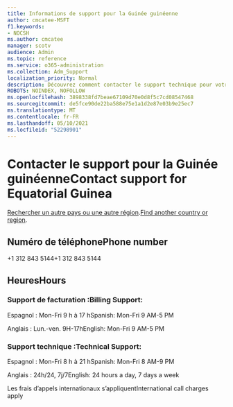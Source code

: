 ```yaml
---
title: Informations de support pour la Guinée guinéenne
author: cmcatee-MSFT
f1.keywords:
- NOCSH
ms.author: cmcatee
manager: scotv
audience: Admin
ms.topic: reference
ms.service: o365-administration
ms.collection: Adm_Support
localization_priority: Normal
description: Découvrez comment contacter le support technique pour votre pays ou région.
ROBOTS: NOINDEX, NOFOLLOW
ms.openlocfilehash: 3898338fd7beae67109d70e0d8f5c7cd08547468
ms.sourcegitcommit: de5fce90de22ba588e75e1a1d2e87e03b9e25ec7
ms.translationtype: MT
ms.contentlocale: fr-FR
ms.lasthandoff: 05/10/2021
ms.locfileid: "52298901"
---
```

# <a name="contact-support-for-equatorial-guinea"></a><span data-ttu-id="1ab61-103">Contacter le support pour la Guinée guinéenne</span><span class="sxs-lookup"><span data-stu-id="1ab61-103">Contact support for Equatorial Guinea</span></span>

<span data-ttu-id="1ab61-104">[Rechercher un autre pays ou une autre région](../../business-video/get-help-support.md).</span><span class="sxs-lookup"><span data-stu-id="1ab61-104">[Find another country or region](../../business-video/get-help-support.md).</span></span>

## <a name="phone-number"></a><span data-ttu-id="1ab61-105">Numéro de téléphone</span><span class="sxs-lookup"><span data-stu-id="1ab61-105">Phone number</span></span>
<span data-ttu-id="1ab61-106">+1 312 843 5144</span><span class="sxs-lookup"><span data-stu-id="1ab61-106">+1 312 843 5144</span></span>

## <a name="hours"></a><span data-ttu-id="1ab61-107">Heures</span><span class="sxs-lookup"><span data-stu-id="1ab61-107">Hours</span></span>
### <a name="billing-support"></a><span data-ttu-id="1ab61-108">Support de facturation :</span><span class="sxs-lookup"><span data-stu-id="1ab61-108">Billing Support:</span></span>

<span data-ttu-id="1ab61-109">Espagnol : Mon-Fri 9 h à 17 h</span><span class="sxs-lookup"><span data-stu-id="1ab61-109">Spanish: Mon-Fri 9 AM-5 PM</span></span>

<span data-ttu-id="1ab61-110">Anglais : Lun.-ven. 9H-17h</span><span class="sxs-lookup"><span data-stu-id="1ab61-110">English: Mon-Fri 9 AM-5 PM</span></span>

### <a name="technical-support"></a><span data-ttu-id="1ab61-111">Support technique :</span><span class="sxs-lookup"><span data-stu-id="1ab61-111">Technical Support:</span></span>

<span data-ttu-id="1ab61-112">Espagnol : Mon-Fri 8 h à 21 h</span><span class="sxs-lookup"><span data-stu-id="1ab61-112">Spanish: Mon-Fri 8 AM-9 PM</span></span>

<span data-ttu-id="1ab61-113">Anglais : 24h/24, 7j/7</span><span class="sxs-lookup"><span data-stu-id="1ab61-113">English: 24 hours a day, 7 days a week</span></span>

<span data-ttu-id="1ab61-114">Les frais d’appels internationaux s’appliquent</span><span class="sxs-lookup"><span data-stu-id="1ab61-114">International call charges apply</span></span>

